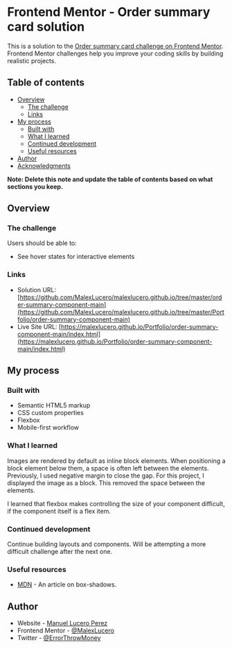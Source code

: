 # Frontend Mentor - Order summary card solution

This is a solution to the [Order summary card challenge on Frontend Mentor](https://www.frontendmentor.io/challenges/order-summary-component-QlPmajDUj). Frontend Mentor challenges help you improve your coding skills by building realistic projects. 

## Table of contents

- [Overview](#overview)
  - [The challenge](#the-challenge)
  - [Links](#links)
- [My process](#my-process)
  - [Built with](#built-with)
  - [What I learned](#what-i-learned)
  - [Continued development](#continued-development)
  - [Useful resources](#useful-resources)
- [Author](#author)
- [Acknowledgments](#acknowledgments)

**Note: Delete this note and update the table of contents based on what sections you keep.**

## Overview

### The challenge

Users should be able to:

- See hover states for interactive elements



### Links


- Solution URL: [https://github.com/MalexLucero/malexlucero.github.io/tree/master/order-summary-component-main](https://github.com/MalexLucero/malexlucero.github.io/tree/master/Portfolio/order-summary-component-main)
- Live Site URL: [https://malexlucero.github.io/Portfolio/order-summary-component-main/index.html](https://malexlucero.github.io/Portfolio/order-summary-component-main/index.html)


## My process

### Built with

- Semantic HTML5 markup
- CSS custom properties
- Flexbox
- Mobile-first workflow


### What I learned
Images are rendered by default as inline block elements. When positioning a block element below them, a space is often left between the elements.
Previously, I used negative margin to close the gap. For this project, I displayed the image as a block. This removed the space between the elements.

I learned that flexbox makes controlling the size of your component difficult, if the component itself is a flex item.  
 

### Continued development

Continue building layouts and components. Will be attempting a more difficult challenge after the next one.

### Useful resources

- [MDN](https://developer.mozilla.org/en-US/docs/Web/CSS/box-shadow) - An article on box-shadows.

## Author


- Website - [Manuel Lucero Perez](https://www.linkedin.com/in/manuel-lucero-4a614b165/)
- Frontend Mentor - [@MalexLucero](https://www.frontendmentor.io/profile/MalexLucero)
- Twitter - [@ErrorThrowMoney](https://www.twitter.com/ErrorThrowMoney)



